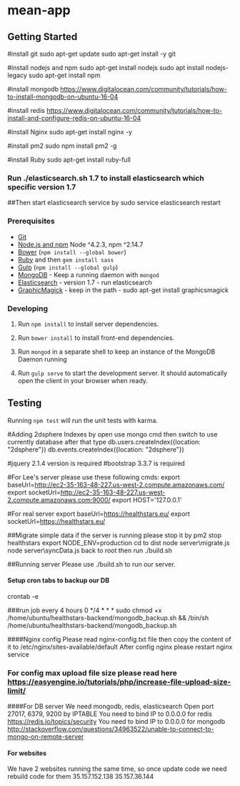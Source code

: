 # mean-app

## Getting Started

#install git
sudo apt-get update
sudo apt-get install -y git

#install nodejs and npm
sudo apt-get install nodejs
sudo apt install nodejs-legacy
sudo apt-get install npm

#install mongodb
https://www.digitalocean.com/community/tutorials/how-to-install-mongodb-on-ubuntu-16-04

#install redis
https://www.digitalocean.com/community/tutorials/how-to-install-and-configure-redis-on-ubuntu-16-04

#install Nginx
sudo apt-get install nginx -y

#install pm2
sudo npm install pm2 -g

#install Ruby
sudo apt-get install ruby-full

### Run ./elasticsearch.sh 1.7 to install elasticsearch which specific version 1.7
##Then start elasticsearch service by 
sudo service elasticsearch restart

### Prerequisites

- [Git](https://git-scm.com/)
- [Node.js and npm](nodejs.org) Node ^4.2.3, npm ^2.14.7
- [Bower](bower.io) (`npm install --global bower`)
- [Ruby](https://www.ruby-lang.org) and then `gem install sass`
- [Gulp](http://gulpjs.com/) (`npm install --global gulp`)
- [MongoDB](https://www.mongodb.org/) - Keep a running daemon with `mongod`
- [Elasticsearch](https://www.elasticsearch.com/) - version 1.7 - run elasticsearch
- [GraphicMagick](http://www.graphicsmagick.org/) - keep in the path - sudo apt-get install graphicsmagick

### Developing

1. Run `npm install` to install server dependencies.

2. Run `bower install` to install front-end dependencies.

3. Run `mongod` in a separate shell to keep an instance of the MongoDB Daemon running

4. Run `gulp serve` to start the development server. It should automatically open the client in your browser when ready.


## Testing

Running `npm test` will run the unit tests with karma.

#Adding 2dsphere Indexes by
open use mongo cmd then switch to use currently database
after that type 
db.users.createIndex({location: "2dsphere"})
db.events.createIndex({location: "2dsphere"})

#jquery 2.1.4 version is required
#bootstrap 3.3.7 is required

#For Lee's server please use these following cmds:
export baseUrl=http://ec2-35-163-48-227.us-west-2.compute.amazonaws.com/
export socketUrl=http://ec2-35-163-48-227.us-west-2.compute.amazonaws.com:9000/
export HOST='127.0.0.1'

#For real server
export baseUrl=https://healthstars.eu/
export socketUrl=https://healthstars.eu/

##Migrate simple data
if the server is running please stop it by pm2 stop healthstars
export NODE_ENV=production
cd to dist
node server\migrate.js
node server\syncData.js
back to root then run ./build.sh


##Running server
Please use ./build.sh to run our server.

#### Setup cron tabs to backup our DB
crontab -e

###run job every 4 hours
0 */4 * * * sudo chmod +x /home/ubuntu/healthstars-backend/mongodb_backup.sh && /bin/sh /home/ubuntu/healthstars-backend/mongodb_backup.sh


####Nginx config
Please read nginx-config.txt file then copy the content of it to /etc/nginx/sites-available/default
After config nginx please restart nginx service

### For config max upload file size please read here https://easyengine.io/tutorials/php/increase-file-upload-size-limit/



####For DB server
We need mongodb, redis, elasticsearch
Open port 27017, 6379, 9200 by IPTABLE
You need to bind IP to 0.0.0.0 for redis https://redis.io/topics/security
You need to bind IP to 0.0.0.0 for mongodb http://stackoverflow.com/questions/34963522/unable-to-connect-to-mongo-on-remote-server

#### For websites
We have 2 websites running the same time, so once update code we need rebuild code for them
35.157.152.138
35.157.36.144